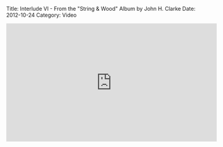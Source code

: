 Title: Interlude VI - From the "String & Wood" Album by John H. Clarke
Date: 2012-10-24
Category: Video

<iframe width="560" height="315" src="https://www.youtube.com/embed/I6U0E8PEOIs" title="YouTube video player" frameborder="0" allow="accelerometer; autoplay; clipboard-write; encrypted-media; gyroscope; picture-in-picture" allowfullscreen></iframe>


